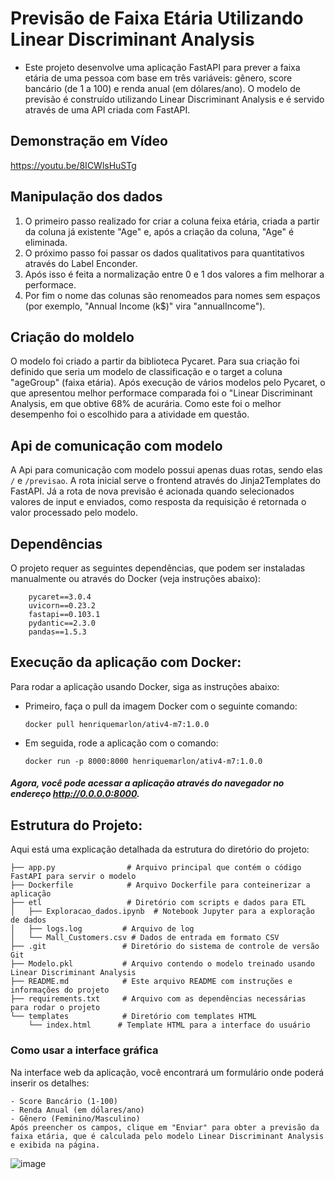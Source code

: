 # Previsão de Faixa Etária Utilizando Linear Discriminant Analysis

- Este projeto desenvolve uma aplicação FastAPI para prever a faixa etária de uma pessoa com base em três variáveis: gênero, score bancário (de 1 a 100) e renda anual (em dólares/ano). O modelo de previsão é construído utilizando Linear Discriminant Analysis e é servido através de uma API criada com FastAPI.

## Demonstração em Vídeo

https://youtu.be/8ICWlsHuSTg

## Manipulação dos dados

1. O primeiro passo realizado for criar a coluna feixa etária, criada a partir da coluna já existente "Age" e, após a criação da coluna, "Age" é eliminada.
2. O próximo passo foi passar os dados qualitativos para quantitativos através do Label Enconder.
3. Após isso é feita a normalização entre 0 e 1 dos valores a fim melhorar a performace.
4. Por fim o nome das colunas são renomeados para nomes sem espaços (por exemplo, "Annual Income (k$)" vira "annualIncome").

## Criação do moldelo

O modelo foi criado a partir da biblioteca Pycaret. Para sua criação foi definido que seria um modelo de classificação e o target a coluna "ageGroup" (faixa etária). Após execução de vários modelos pelo Pycaret, o que apresentou melhor performace comparada foi o "Linear Discriminant Analysis, em que obtive 68% de acurária. Como este foi o melhor desempenho foi o escolhido para a atividade em questão.

## Api de comunicação com modelo

A Api para comunicação com modelo possui apenas duas rotas, sendo elas `/` e `/previsao`. A rota inicial serve o frontend através do Jinja2Templates do FastAPI. Já a rota de nova previsão é acionada quando selecionados valores de input e enviados, como resposta da requisição é retornada o valor processado pelo modelo.

## Dependências

O projeto requer as seguintes dependências, que podem ser instaladas manualmente ou através do Docker (veja instruções abaixo):

        pycaret==3.0.4
        uvicorn==0.23.2
        fastapi==0.103.1
        pydantic==2.3.0
        pandas==1.5.3


## Execução da aplicação com Docker:

Para rodar a aplicação usando Docker, siga as instruções abaixo:

- Primeiro, faça o pull da imagem Docker com o seguinte comando:

    ```
    docker pull henriquemarlon/ativ4-m7:1.0.0
    ```

- Em seguida, rode a aplicação com o comando:

    ```
    docker run -p 8000:8000 henriquemarlon/ativ4-m7:1.0.0
    ```

#### ***Agora, você pode acessar a aplicação através do navegador no endereço http://0.0.0.0:8000.***

## Estrutura do Projeto:

Aqui está uma explicação detalhada da estrutura do diretório do projeto:

```
├── app.py                # Arquivo principal que contém o código FastAPI para servir o modelo
├── Dockerfile            # Arquivo Dockerfile para conteinerizar a aplicação
├── etl                   # Diretório com scripts e dados para ETL
│   ├── Exploracao_dados.ipynb  # Notebook Jupyter para a exploração de dados
│   ├── logs.log         # Arquivo de log
│   └── Mall_Customers.csv # Dados de entrada em formato CSV
├── .git                 # Diretório do sistema de controle de versão Git
├── Modelo.pkl           # Arquivo contendo o modelo treinado usando Linear Discriminant Analysis
├── README.md            # Este arquivo README com instruções e informações do projeto
├── requirements.txt     # Arquivo com as dependências necessárias para rodar o projeto
└── templates            # Diretório com templates HTML
    └── index.html      # Template HTML para a interface do usuário
```

### Como usar a interface gráfica

Na interface web da aplicação, você encontrará um formulário onde poderá inserir os detalhes:

    - Score Bancário (1-100)
    - Renda Anual (em dólares/ano)
    - Gênero (Feminino/Masculino)
    Após preencher os campos, clique em "Enviar" para obter a previsão da faixa etária, que é calculada pelo modelo Linear Discriminant Analysis e exibida na página.

![image](https://github.com/henriquemarlon/ativ4-m7/assets/89201795/8341876a-506a-45dd-bd92-df5c2eab99de)

